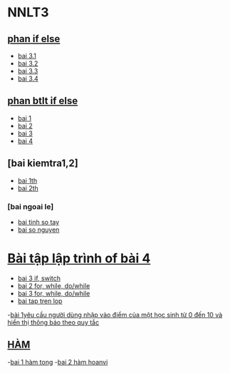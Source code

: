 # NNLT3
## [phan if else](https://hoctructuyencntt.github.io/NNLT/Bai03.html)
- [bai 3.1](https://www.jdoodle.com/a/5Az1)
- [bai 3.2](https://www.jdoodle.com/a/5D8d)
- [bai 3.3](https://www.jdoodle.com/a/5Az0)
- [bai 3.4](https://www.jdoodle.com/a/5D8f)

## [phan btlt if else](https://hoctructuyencntt.github.io/NNLT/Baitap.html)
- [bai 1](https://www.jdoodle.com/a/5B2E)
- [bai 2](https://www.jdoodle.com/a/5B2Y)
- [bai 3](https://www.jdoodle.com/a/5D8r)
- [bai 4](https://www.jdoodle.com/a/5D8s)

## [bai kiemtra1,2]
- [bai 1th](https://www.jdoodle.com/a/5F2t)
- [bai 2th](https://www.jdoodle.com/a/5F2x)

### [bai ngoai le]
- [bai tinh so tay](https://www.jdoodle.com/a/5ydD)
- [bai so nguyen](https://www.jdoodle.com/a/5AwP)

# [Bài tập lập trình of bài 4](https://hoctructuyencntt.github.io/NNLT/Bai04.html)
- [bai 3 if, switch](https://www.jdoodle.com/a/5FTW)
- [bai 2 for, while, do/while](https://www.jdoodle.com/a/5FUh)
- [bai 3 for, while, do/while](https://www.jdoodle.com/a/5FTY)
- [bai tap tren lop](https://www.jdoodle.com/a/5FUx)

-[bài 1yêu cầu người dùng nhập vào điểm của một học sinh từ 0 đến 10 và hiển thị thông báo theo quy tắc
](https://www.jdoodle.com/a/5HLs)


## [HÀM](https://hoctructuyencntt.github.io/NNLT/Bai05.html)
-[bai 1 hàm tong](https://www.jdoodle.com/a/5HLJ)
-[bai 2 hàm hoanvi](https://www.jdoodle.com/a/5HLN)
